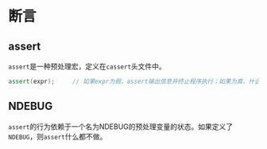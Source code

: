# 断言

## assert

`assert`是一种预处理宏，定义在`cassert`头文件中。

```c++
assert(expr);     // 如果expr为假，assert输出信息并终止程序执行；如果为真，什么都不做。
```

## NDEBUG

`assert`的行为依赖于一个名为NDEBUG的预处理变量的状态。如果定义了`NDEBUG`，则`assert`什么都不做。